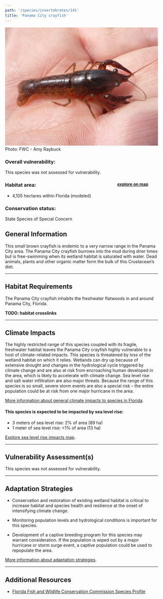 ```yaml
---
path: '/species/invertebrates/141'
title: 'Panama City crayfish'
---
```


<content-header icon="freshwater_invertebrates" title="Panama City crayfish" subtitle="Procambarus econfinae">
</content-header>

<div id="TopSection">

<div class="header-photo"><img src="141.jpg" alt="Photo for 141"/>
<figcaption>Photo: FWC - Amy Raybuck</figcaption></div>

<div>

### Overall vulnerability:

This species was not assessed for vulnerability.

<h3>Habitat area: 
<a href="/species/invertebrates/141/map" style="float:right;font-size:smaller;margin-right: 2rem;">
<fa-icon name="map"></fa-icon>
explore on map
</a>
</h3>

-   4,105 hectares within Florida (modeled)


### Conservation status:

State Species of Special Concern

</div>
</div>

## General Information

This small brown crayfish is endemic to a very narrow range in the Panama City area.  The Panama City crayfish burrows into the mud during drier times but is free-swimming when its wetland habitat is saturated with water.  Dead animals, plants and other organic matter form the bulk of this Crustacean’s diet.

<hr />

## Habitat Requirements

The Panama City crayfish inhabits the freshwater flatwoods in and around Panama City, Florida.

**TODO: habitat crosslinks**

<hr />

## Climate Impacts

The highly restricted range of this species coupled with its fragile, freshwater habitat leaves the Panama City crayfish highly vulnerable to a host of climate-related impacts.  This species is threatened by loss of the wetland habitat on which it relies.  Wetlands can dry up because of extensive drought and changes in the hydrological cycle triggered by climate change and are also at risk from encroaching human developed in the area, which is likely to accelerate with climate change.  Sea level rise and salt water infiltration are also major threats.  Because the range of this species is so small, severe storm events are also a special risk – the entire population could be at risk from one major hurricane in the area.

[More information about general climate impacts to species in Florida](/impacts/species).


#### This species is expected to be impacted by sea level rise:

- 3 meters of sea level rise: 2% of area (89 ha)
- 1 meter of sea level rise: <1% of area (13 ha)

[Explore sea level rise impacts map](/species/invertebrates/141/map).


<hr />

## Vulnerability Assessment(s)

This species was not assessed for vulnerability.

<hr />

## Adaptation Strategies

- Conservation and restoration of existing wetland habitat is critical to increase habitat and species health and resilience at the onset of intensifying climate change.

- Monitoring population levels and hydrological conditions is important for this species.

- Development of a captive breeding program for this species may warrant consideration.  If the population is wiped out by a major hurricane or storm surge event, a captive population could be used to repopulate the area.

[More information about adaptation strategies](/strategies).

<hr />


## Additional Resources

- [Florida Fish and Wildlife Conservation Commission Species Profile](https://myfwc.com/wildlifehabitats/profiles/invertebrates/panama-city-crayfish/)
